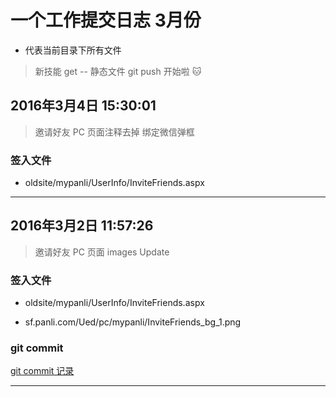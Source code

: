 # 一个工作提交日志 3月份

* 代表当前目录下所有文件

>新技能 get -- 静态文件 git push 开始啦 :cat:

## 2016年3月4日 15:30:01

> 邀请好友 PC 页面注释去掉 绑定微信弹框

### 签入文件

- oldsite/mypanli/UserInfo/InviteFriends.aspx


---


## 2016年3月2日 11:57:26

> 邀请好友 PC 页面 images  Update

### 签入文件

- oldsite/mypanli/UserInfo/InviteFriends.aspx

- sf.panli.com/Ued/pc/mypanli/InviteFriends_bg_1.png


### git commit


[git commit 记录](http://github.panli.com/eason/sf.panli.com/commit/eb8e3e208b221936c90d90c59d27eb27a9dd5dc7)

---

